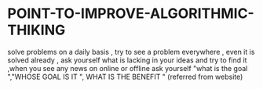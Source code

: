 # POINT-TO-IMPROVE-ALGORITHMIC-THIKING
solve problems on a daily basis  , try to see a problem everywhere , even it is solved already , ask yourself what is lacking in your ideas and try to find it ,when you see any news on online or offline ask yourself "what is the goal ","WHOSE GOAL IS IT ", WHAT IS THE BENEFIT "    (referred from website)
